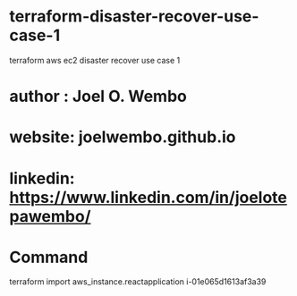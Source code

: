 # terraform-disaster-recover-use-case-1
terraform aws ec2 disaster recover use case 1
# author : Joel O. Wembo
# website: joelwembo.github.io
# linkedin: https://www.linkedin.com/in/joelotepawembo/

# Command

terraform import aws_instance.reactapplication i-01e065d1613af3a39

